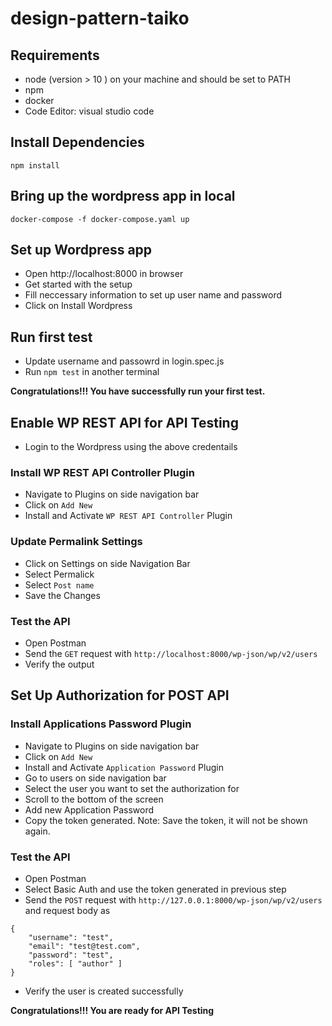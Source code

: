 # design-pattern-taiko

## Requirements

- node (version > 10 ) on your machine and should be set to PATH
- npm
- docker
- Code Editor: visual studio code

## Install Dependencies

`npm install`

## Bring up the wordpress app in local

`docker-compose -f docker-compose.yaml up`

## Set up Wordpress app

- Open http://localhost:8000 in browser
- Get started with the setup
- Fill neccessary information to set up user name and password
- Click on Install Wordpress

## Run first test

- Update username and passowrd in login.spec.js
- Run `npm test` in another terminal

**Congratulations!!! You have successfully run your first test.**

## Enable WP REST API for API Testing

- Login to the Wordpress using the above credentails

### Install WP REST API Controller Plugin

- Navigate to Plugins on side navigation bar
- Click on `Add New`
- Install and Activate `WP REST API Controller` Plugin

### Update Permalink Settings

- Click on Settings on side Navigation Bar
- Select Permalick
- Select `Post name`
- Save the Changes

### Test the API

- Open Postman
- Send the `GET` request with `http://localhost:8000/wp-json/wp/v2/users`
- Verify the output

## Set Up Authorization for POST API

### Install Applications Password Plugin

- Navigate to Plugins on side navigation bar
- Click on `Add New`
- Install and Activate `Application Password` Plugin
- Go to users on side navigation bar
- Select the user you want to set the authorization for
- Scroll to the bottom of the screen
- Add new Application Password
- Copy the token generated. Note: Save the token, it will not be shown again.

### Test the API

- Open Postman
- Select Basic Auth and use the token generated in previous step
- Send the `POST` request with `http://127.0.0.1:8000/wp-json/wp/v2/users` and request body as

```
{
    "username": "test",
    "email": "test@test.com",
    "password": "test",
    "roles": [ "author" ]
}
```

- Verify the user is created successfully

**Congratulations!!! You are ready for API Testing**

